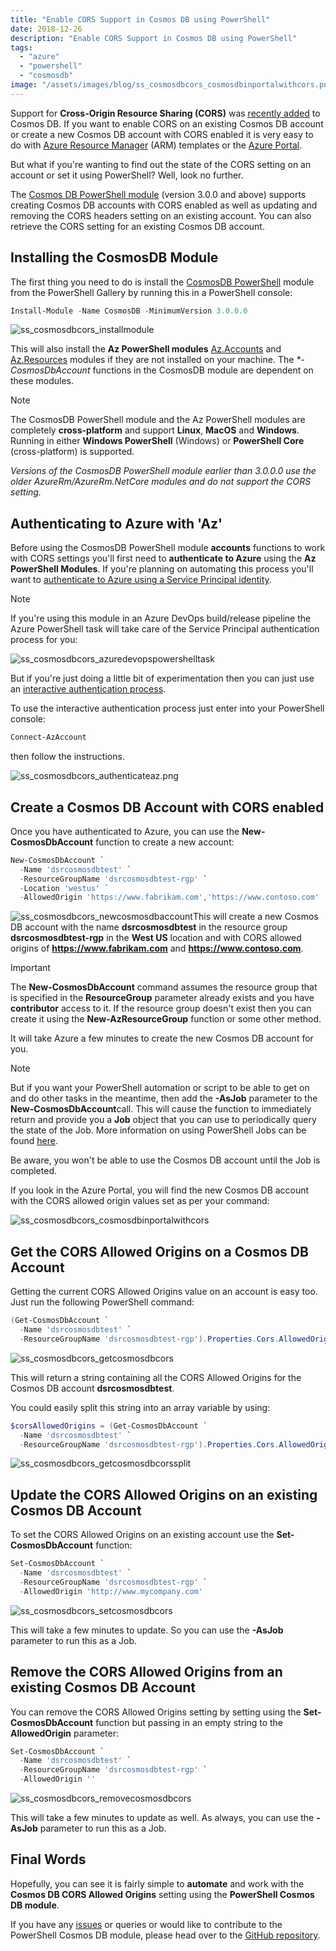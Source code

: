 ```yaml
---
title: "Enable CORS Support in Cosmos DB using PowerShell"
date: 2018-12-26
description: "Enable CORS Support in Cosmos DB using PowerShell"
tags:
  - "azure"
  - "powershell"
  - "cosmosdb"
image: "/assets/images/blog/ss_cosmosdbcors_cosmosdbinportalwithcors.png"
---
```


Support for **Cross-Origin Resource Sharing (CORS)** was [recently added](https://azure.microsoft.com/en-us/blog/azure-cosmos-now-supports-cross-origin-resource-sharing-cors/) to Cosmos DB. If you want to enable CORS on an existing Cosmos DB account or create a new Cosmos DB account with CORS enabled it is very easy to do with [Azure Resource Manager](https://docs.microsoft.com/en-us/azure/cosmos-db/how-to-configure-cross-origin-resource-sharing#enable-cors-support-from-resource-manager-template) (ARM) templates or the [Azure Portal](https://docs.microsoft.com/en-us/azure/cosmos-db/how-to-configure-cross-origin-resource-sharing#enable-cors-support-from-azure-portal).

But what if you're wanting to find out the state of the CORS setting on an account or set it using PowerShell? Well, look no further.

The [Cosmos DB PowerShell module](https://www.powershellgallery.com/packages/CosmosDB) (version 3.0.0 and above) supports creating Cosmos DB accounts with CORS enabled as well as updating and removing the CORS headers setting on an existing account. You can also retrieve the CORS setting for an existing Cosmos DB account.

## Installing the CosmosDB Module

The first thing you need to do is install the [CosmosDB PowerShell](https://www.powershellgallery.com/packages/CosmosDB) module from the PowerShell Gallery by running this in a PowerShell console:

```powershell
Install-Module -Name CosmosDB -MinimumVersion 3.0.0.0
```

![ss_cosmosdbcors_installmodule](/assets/images/blog/ss_cosmosdbcors_installmodule.png)

This will also install the **Az PowerShell modules** [Az.Accounts](https://docs.microsoft.com/en-us/powershell/module/az.accounts/?view=azps-1.0.0#profile) and [Az.Resources](https://docs.microsoft.com/en-us/powershell/module/az.resources/?view=azps-1.0.0#resources) modules if they are not installed on your machine. The _\*-CosmosDbAccount_ functions in the CosmosDB module are dependent on these modules.

> [!NOTE]
> The CosmosDB PowerShell module and the Az PowerShell modules are completely **cross-platform** and support **Linux**, **MacOS** and **Windows**. Running in either **Windows PowerShell** (Windows) or **PowerShell Core** (cross-platform) is supported.
>
> _Versions of the CosmosDB PowerShell module earlier than 3.0.0.0 use the older AzureRm/AzureRm.NetCore modules and do not support the CORS setting._

## Authenticating to Azure with 'Az'

Before using the CosmosDB PowerShell module **accounts** functions to work with CORS settings you'll first need to **authenticate to Azure** using the **Az** **PowerShell Modules**. If you're planning on automating this process you'll want to [authenticate to Azure using a Service Principal identity](https://docs.microsoft.com/en-us/powershell/azure/authenticate-azureps?view=azps-1.0.0#sign-in-with-a-service-principal).

> [!NOTE]
> If you're using this module in an Azure DevOps build/release pipeline the Azure PowerShell task will take care of the Service Principal authentication process for you:
>
> ![ss_cosmosdbcors_azuredevopspowershelltask](/assets/images/blog/ss_cosmosdbcors_azuredevopspowershelltask.png)

But if you're just doing a little bit of experimentation then you can just use an [interactive authentication process](https://docs.microsoft.com/en-us/powershell/azure/authenticate-azureps?view=azps-1.0.0#sign-in-interactively).

To use the interactive authentication process just enter into your PowerShell console:

```powershell
Connect-AzAccount
```

then follow the instructions.

![ss_cosmosdbcors_authenticateaz.png](/assets/images/blog/ss_cosmosdbcors_authenticateaz.png)

## Create a Cosmos DB Account with CORS enabled

Once you have authenticated to Azure, you can use the **New-CosmosDbAccount** function to create a new account:

```powershell
New-CosmosDbAccount `
  -Name 'dsrcosmosdbtest' `
  -ResourceGroupName 'dsrcosmosdbtest-rgp' `
  -Location 'westus' `
  -AllowedOrigin 'https://www.fabrikam.com','https://www.contoso.com'
```

![ss_cosmosdbcors_newcosmosdbaccount](/assets/images/blog/ss_cosmosdbcors_newcosmosdbaccount.png)This will create a new Cosmos DB account with the name **dsrcosmosdbtest** in the resource group **dsrcosmosdbtest-rgp** in the **West US** location and with CORS allowed origins of **https://www.fabrikam.com** and **https://www.contoso.com**.

> [!IMPORTANT]
> The **New-CosmosDbAccount** command assumes the resource group that is specified in the **ResourceGroup** parameter already exists and you have **contributor** access to it. If the resource group doesn't exist then you can create it using the **New-AzResourceGroup** function or some other method.

It will take Azure a few minutes to create the new Cosmos DB account for you.

> [!NOTE]
> But if you want your PowerShell automation or script to be able to get on and do other tasks in the meantime, then add the **\-AsJob** parameter to the **New-CosmosDbAccount**call. This will cause the function to immediately return and provide you a **Job** object that you can use to periodically query the state of the Job. More information on using PowerShell Jobs can be found [here](https://blogs.technet.microsoft.com/heyscriptingguy/2012/12/31/using-windows-powershell-jobs/).
>
> Be aware, you won't be able to use the Cosmos DB account until the Job is completed.

If you look in the Azure Portal, you will find the new Cosmos DB account with the CORS allowed origin values set as per your command:

![ss_cosmosdbcors_cosmosdbinportalwithcors](/assets/images/blog/ss_cosmosdbcors_cosmosdbinportalwithcors.png)

## Get the CORS Allowed Origins on a Cosmos DB Account

Getting the current CORS Allowed Origins value on an account is easy too. Just run the following PowerShell command:

```powershell
(Get-CosmosDbAccount `
  -Name 'dsrcosmosdbtest' `
  -ResourceGroupName 'dsrcosmosdbtest-rgp').Properties.Cors.AllowedOrigins
```

![ss_cosmosdbcors_getcosmosdbcors](/assets/images/blog/ss_cosmosdbcors_getcosmosdbcors.png)

This will return a string containing all the CORS Allowed Origins for the Cosmos DB account **dsrcosmosdbtest**.

You could easily split this string into an array variable by using:

```powershell
$corsAllowedOrigins = (Get-CosmosDbAccount `
  -Name 'dsrcosmosdbtest' `
  -ResourceGroupName 'dsrcosmosdbtest-rgp').Properties.Cors.AllowedOrigins -split ','
```

![ss_cosmosdbcors_getcosmosdbcorssplit](/assets/images/blog/ss_cosmosdbcors_getcosmosdbcorssplit.png)

## Update the CORS Allowed Origins on an existing Cosmos DB Account

To set the CORS Allowed Origins on an existing account use the **Set-CosmosDbAccount** function:

```powershell
Set-CosmosDbAccount `
  -Name 'dsrcosmosdbtest' `
  -ResourceGroupName 'dsrcosmosdbtest-rgp' `
  -AllowedOrigin 'http://www.mycompany.com'
```

![ss_cosmosdbcors_setcosmosdbcors](/assets/images/blog/ss_cosmosdbcors_setcosmosdbcors.png)

This will take a few minutes to update. So you can use the **\-AsJob** parameter to run this as a Job.

## Remove the CORS Allowed Origins from an existing Cosmos DB Account

You can remove the CORS Allowed Origins setting by setting using the **Set-CosmosDbAccount** function but passing in an empty string to the **AllowedOrigin** parameter:

```powershell
Set-CosmosDbAccount `
  -Name 'dsrcosmosdbtest' `
  -ResourceGroupName 'dsrcosmosdbtest-rgp' `
  -AllowedOrigin ''
```

![ss_cosmosdbcors_removecosmosdbcors](/assets/images/blog/ss_cosmosdbcors_removecosmosdbcors.png)

This will take a few minutes to update as well. As always, you can use the **\-AsJob** parameter to run this as a Job.

## Final Words

Hopefully, you can see it is fairly simple to **automate** and work with the **Cosmos DB CORS Allowed Origins** setting using the **PowerShell Cosmos DB module**.

If you have any [issues](https://github.com/PlagueHO/CosmosDB/issues) or queries or would like to contribute to the PowerShell Cosmos DB module, please head over to the [GitHub repository](https://github.com/PlagueHO/CosmosDB).
